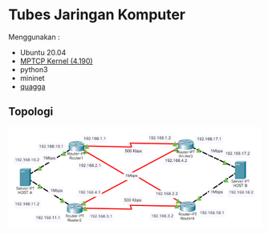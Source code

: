# Tubes Jaringan Komputer

Menggunakan :

- Ubuntu 20.04
- [MPTCP Kernel (4.190)](https://bit.ly/3ghmBFh)
- python3
- mininet
- [quagga](https://www.quagga.net/)

## Topologi

![Topologi](https://github.com/krobus00/Tubes-JARKOM/blob/master/images/topologi.png?raw=true)
